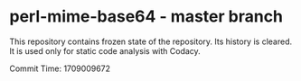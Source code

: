 # perl-mime-base64 - master branch

This repository contains frozen state of the repository.
Its history is cleared. It is used only for static code
analysis with Codacy.

Commit Time: 1709009672